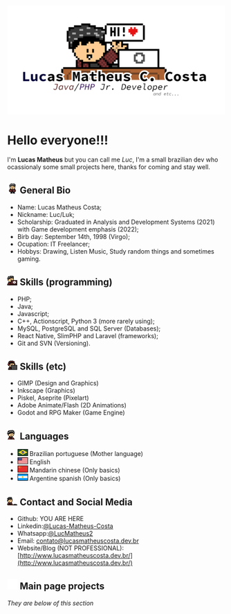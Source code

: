![Logo](img/Logo.png)   
# Hello everyone!!! 
I'm **Lucas Matheus** but you can call me _Luc_, I'm a small brazilian dev who ocassionaly some small projects here, thanks for coming and stay well.  

## ![SmolLucBio](img/smol_lucs/Luc_bio.gif) General Bio
* Name: Lucas Matheus Costa;
* Nickname: Luc/Luk;
* Scholarship: Graduated in Analysis and Development Systems (2021) with Game development emphasis (2022);
* Birb day: September 14th, 1998 (Virgo);
* Ocupation: IT Freelancer;
* Hobbys: Drawing, Listen Music, Study random things and sometimes gaming.

## ![SmolLucProgramacao](img/smol_lucs/Luc_Programacao.gif) Skills (programming)
* PHP;
* Java;
* Javascript;
* C++, Actionscript, Python 3 (more rarely using);
* MySQL, PostgreSQL and SQL Server (Databases);
* React Native, SlimPHP and Laravel (frameworks);
* Git and SVN (Versioning).

## ![SmolLucSkillsEtc](img/smol_lucs/Luc_CB.gif) Skills (etc)
* GIMP (Design and Graphics)
* Inkscape (Graphics)
* Piskel, Aseprite (Pixelart)
* Adobe Animate/Flash (2D Animations)
* Godot and RPG Maker (Game Engine)

## ![SmolLucIdiomas](img/smol_lucs/Luc_Idiomas.gif) Languages
* ![Bandeira BR](img/idiomas/bra.png) Brazilian portuguese (Mother language)
* ![Bandeira EU](img/idiomas/usa.png) English
* ![Bandeira CH](img/idiomas/chn.png) Mandarin chinese (Only basics)
* ![Bandeira AR](img/idiomas/arg.png) Argentine spanish (Only basics)

## ![SmolLucContato](img/smol_lucs/Luc_Contato.gif) Contact and Social Media
* Github: YOU ARE HERE
* Linkedin:[@Lucas-Matheus-Costa](https://www.linkedin.com/in/lucas-matheus-costa/?locale=en_US)
* Whatsapp:[@LucMatheus2](https://api.whatsapp.com/send?phone=5593984398720)
* Email: [contato@lucasmatheuscosta.dev.br](mailto:contato@lucasmatheuscosta.dev.br)
* Website/Blog (NOT PROFESSIONAL): [http://www.lucasmatheuscosta.dev.br/](http://www.lucasmatheuscosta.dev.br/)

## ![StarBestWorks](img/smol_lucs/Luc_Star_BestWorks.gif) Main page projects
_They are below of this section_

